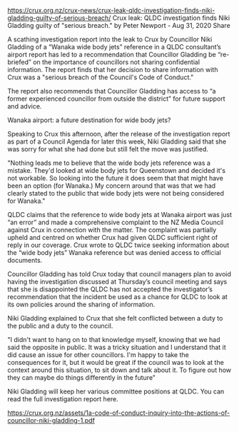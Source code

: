 https://crux.org.nz/crux-news/crux-leak-qldc-investigation-finds-niki-gladding-guilty-of-serious-breach/
Crux leak: QLDC investigation finds Niki Gladding guilty of "serious breach."
by Peter Newport - Aug 31, 2020
 Share


A scathing investigation report into the leak to Crux by Councillor Niki Gladding of a “Wanaka wide body jets” reference in a QLDC consultant’s airport report has led to a recommendation that Councillor Gladding be “re-briefed” on the importance of councillors not sharing confidential information. The report finds that her decision to share information with Crux was a "serious breach of the Council's Code of Conduct."

The report also recommends that Councillor Gladding has access to “a former experienced councillor from outside the district” for future support and advice.


Wanaka airport: a future destination for wide body jets?

Speaking to Crux this afternoon, after the release of the investigation report as part of a Council Agenda for later this week, Niki Gladding said that she was sorry for what she had done but still felt the move was justified.

"Nothing leads me to believe that the wide body jets reference was a mistake.  They'd looked at wide body jets for Queenstown and decided it's not workable. So looking into the future it does seem that that might have been an option (for Wanaka.)  My concern around that was that we had clearly stated to the public that wide body jets were not being considered for Wanaka."

QLDC claims that the reference to wide body jets at Wanaka airport was just “an error” and made a comprehensive complaint to the NZ Media Council against Crux in connection with the matter. The complaint was partially upheld and centred on whether Crux had given QLDC sufficient right of reply in our coverage. Crux wrote to QLDC twice seeking information about the “wide body jets” Wanaka reference but was denied access to official documents.

Councillor Gladding has told Crux today that council managers plan to avoid having the investigation discussed at Thursday’s council meeting and says that she is disappointed the QLDC has not accepted the investigator’s recommendation that the incident be used as a chance for QLDC to look at its own policies around the sharing of information.


Niki Gladding explained to Crux that she felt conflicted between a duty to the public and a duty to the council.

"I didn't want to hang on to that knowledge myself, knowing that we had said the opposite in public. It was a tricky situation and I understand that it did cause an issue for other councillors. I'm happy to take the consequences for it, but it would be great if the council was to look at the context around this situation, to sit down and talk about it. To figure out how they can maybe do things differently in the future"

Niki Gladding will keep her various committee positions at QLDC. You can read the full investigation report here.

https://crux.org.nz/assets/1a-code-of-conduct-inquiry-into-the-actions-of-councillor-niki-gladding-1.pdf

 